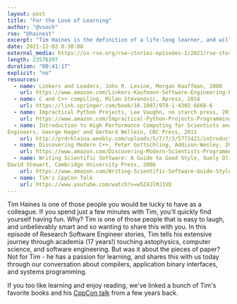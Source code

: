 ```yaml
---
layout: post
title: "For the Love of Learning"
author: "@vsoch"
rse: "@hainest"
excerpt: "Tim Haines is the definition of a life-long learner, and will tell you all about astrophysics, compilers, and systems."
date: 2021-12-02 8:30:00
external_media: https://us-rse.org/rse-stories-episodes-1/2021/rse-stories-tim-haines-episode-68.mp3
length: 23576397
duration: "00:41:17"
explicit: "no"
resources:
  - name: Linkers and Loaders, John R. Levine, Morgan Kauffman, 2000
    url: https://www.amazon.com/Linkers-Kaufmann-Software-Engineering-Programming/dp/1558604960
  - name: C and C++ compiling, Milan Stevanovic, Apress, 2014
    url: https://link.springer.com/book/10.1007/978-1-4302-6668-6
  - name: Impractical Python Projects, Lee Vaughn, no starch press, 2019
    url: https://www.amazon.com/Impractical-Python-Projects-Programming-Activities-ebook/dp/B077WZ43P2
  - name: Introduction to High Performance Computing for Scientists and
Engineers, George Hager and Gerhard Wellein, CRC Press, 2011
    url: http://prdrklaina.weebly.com/uploads/5/7/7/3/5773421/introduction_to_high_performance_computing_for_scientists_and_engineers.pdf
  - name: Discovering Modern C++, Peter Gottschling, Addison-Wesley, 2016
    url: https://www.amazon.com/Discovering-Modern-Scientists-Programmers-Depth/dp/0134383583
  - name: Writing Scientific Software: A Guide to Good Style, Suely Oliveira and
David Stewart, Cambridge University Press, 2006
    url: https://www.amazon.com/Writing-Scientific-Software-Guide-Style/dp/0521675952
  - name: Tim's CppCon Talk
    url: https://www.youtube.com/watch?v=w5Z4JlMJ1VQ
--- 
```


Tim Haines is one of those people you would be lucky to have as a colleague.
If you spend just a few minutes with Tim, you'll quickly find yourself having fun. Why? Tim is one of those
people that is easy to laugh, and unbelievably smart and so wanting to share this with you.
In this episode of Research Software Engineer stories, Tim tells his extensive journey
through academia (17 years!) touching astophysics, computer science, and software engineering.
But was it about the pieces of paper? Not for Tim - he has a passion for learning,
and shares this with us today through our conversation about compilers, application binary
interfaces, and systems programming.

If you too like learning and enjoy reading, we've linked a bunch of Tim's favorite books
and his [CppCon talk](https://www.youtube.com/watch?v=w5Z4JlMJ1VQ) from a few years back. 


